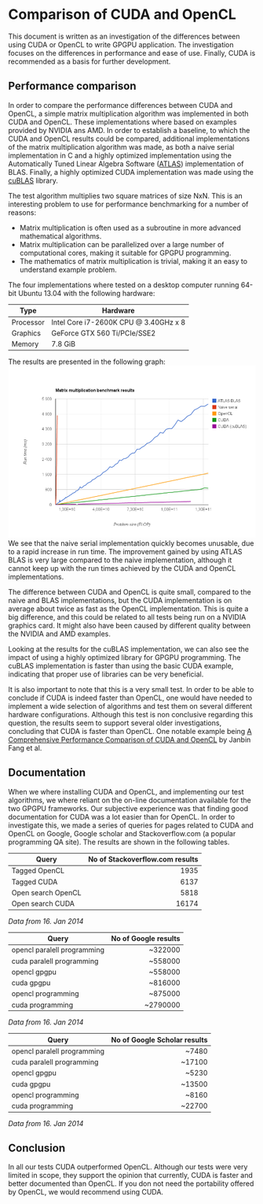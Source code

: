 Comparison of CUDA and OpenCL
=============================

This document is written as an investigation of the differences between using CUDA or OpenCL to write GPGPU application. The investigation focuses on the differences in performance and ease of use. Finally, CUDA is recommended as a basis for further development.


Performance comparison
----------------------

In order to compare the performance differences between CUDA and OpenCL, a simple matrix multiplication algorithm was implemented in both CUDA and OpenCL. These implementations where based on examples provided by NVIDIA ans AMD. In order to establish a baseline, to which the CUDA and OpenCL results could be compared, additional implementations of the matrix multiplication algorithm was made, as both a naive serial implementation in C and a highly optimized implementation using the Automatically Tuned Linear Algebra Software ([ATLAS](http://math-atlas.sourceforge.net/)) implementation of BLAS. Finally, a highly optimized CUDA implementation was made using the [cuBLAS](https://developer.nvidia.com/cuBLAS) library.

The test algorithm multiplies two square matrices of size NxN. This is an interesting problem to use for performance benchmarking for a number of reasons:

* Matrix multiplication is often used as a subroutine in more advanced mathematical algorithms.
* Matrix multiplication can be parallelized over a large number of computational cores, making it suitable for GPGPU programming.
* The mathematics of matrix multiplication is trivial, making it an easy to understand example problem.

The four implementations where tested on a desktop computer running 64-bit Ubuntu 13.04 with the following hardware:

| Type       | Hardware                              |
|------------|---------------------------------------|
| Processor  | Intel Core i7-2600K CPU @ 3.40GHz x 8 |
| Graphics   | GeForce GTX 560 Ti/PCIe/SSE2          |
| Memory     | 7.8 GiB                               |

The results are presented in the following graph:
![matrix-multiplication-benchmark](matrix-multiplication-benchmark-results.png)
We see that the naive serial implementation quickly becomes unusable, due to a rapid increase in run time. The improvement gained by using ATLAS BLAS is very large compared to the naive implementation, although it cannot keep up with the run times achieved by the CUDA and OpenCL implementations.

The difference between CUDA and OpenCL is quite small, compared to the naive and BLAS implementations, but the CUDA implementation is on average about twice as fast as the OpenCL implementation. This is quite a big difference, and this could be related to all tests being run on a NVIDIA graphics card. It might also have been caused by different quality between the NVIDIA and AMD examples.

Looking at the results for the cuBLAS implementation, we can also see the impact of using a highly optimized library for GPGPU programming. The cuBLAS implementation is faster than using the basic CUDA example, indicating that proper use of libraries can be very beneficial.

It is also important to note that this is a very small test. In order to be able to conclude if CUDA is indeed faster than OpenCL, one would have needed to implement a wide selection of algorithms and test them on several different hardware configurations. Although this test is non conclusive regarding this question, the results seem to support several older investigations, concluding that CUDA is faster than OpenCL. One notable example being [A Comprehensive Performance Comparison of
CUDA and OpenCL](https://www.google.com/url?sa=t&rct=j&q=&esrc=s&source=web&cd=1&cad=rja&ved=0CC4QFjAA&url=http%3A%2F%2Fwww.researchgate.net%2Fpublication%2F224262957_A_Comprehensive_Performance_Comparison_of_CUDA_and_OpenCL%2Ffile%2F9c96051c2bd67d9896.pdf&ei=a17WUp3IAe2MyQPYtYHYCA&usg=AFQjCNFH4LaF52l3MCQh4a2M7l-EA0zvdA&sig2=oBxdSx4bOewMRbnzqrlARQ) by Janbin Fang et al.


Documentation
-------------

When we where installing CUDA and OpenCL, and implementing our test algorithms, we where reliant on the on-line documentation available for the two GPGPU frameworks. Our subjective experience was that finding good documentation for CUDA was a lot easier than for OpenCL. In order to investigate this, we made a series of queries for pages related to CUDA and OpenCL on Google, Google scholar and Stackoverflow.com (a popular programming QA site). The results are shown in the following tables.


| Query | No of Stackoverflow.com results |
|--------------------|-------------------:|
| Tagged OpenCL      | 1935               |
| Tagged CUDA        | 6137               |
| Open search OpenCL | 5818               |
| Open search CUDA   | 16174              |
*Data from 16. Jan 2014*

| Query |           No of Google results |
|-----------------------------|---------:|
| opencl paralell programming | ~322000  |
| cuda paralell programming   | ~558000  |
| opencl gpgpu                | ~558000  |
| cuda gpgpu                  | ~816000  |
| opencl programming          | ~875000  |
| cuda programming            | ~2790000 |
*Data from 16. Jan 2014*

| Query | No of Google Scholar results |
|-----------------------------|-------:|
| opencl paralell programming | ~7480  |
| cuda paralell programming   | ~17100 |
| opencl gpgpu                | ~5230  |
| cuda gpgpu                  | ~13500 |
| opencl programming          | ~8160  |
| cuda programming            | ~22700 |
*Data from 16. Jan 2014*


Conclusion
----------

In all our tests CUDA outperformed OpenCL. Although our tests were very limited in scope, they support the opinion that currently, CUDA is faster and better documented than OpenCL. If you don not need the portability offered by OpenCL, we would recommend using CUDA.